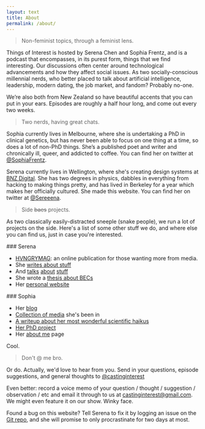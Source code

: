 ```yaml
---
layout: text
title: About
permalink: /about/
---
```


> Non-feminist topics, through a feminist lens.

Things of Interest is hosted by Serena Chen and Sophia Frentz, and is a podcast that encompasses, in its purest form, things that we find interesting. Our discussions often center around technological advancements and how they affect social issues. As two socially-conscious millennial nerds, who better placed to talk about artificial intelligence, leadership, modern dating, the job market, and fandom? Probably no-one.

We’re also both from New Zealand so have beautiful accents that you can put in your ears. Episodes are roughly a half hour long, and come out every two weeks.

> Two nerds, having great chats.

Sophia currently lives in Melbourne, where she is undertaking a PhD in clinical genetics, but has never been able to focus on one thing at a time, so does a lot of non-PhD things. She’s a published poet and writer and chronically ill, queer, and addicted to coffee. You can find her on twitter at [@SophiaFrentz](http://twitter.com/SophiaFrentz).

Serena currently lives in Wellington, where she's creating design systems at [BNZ Digital](https://www.bnz.co.nz). She has two degrees in physics, dabbles in everything from hacking to making things pretty, and has lived in Berkeley for a year which makes her officially cultured. She made this website. You can find her on twitter at [@Sereeena](http://twitter.com/Sereeena).

> Side ~~baes~~ projects.

As two classically easily-distracted sneeple (snake people), we run a lot of projects on the side. Here's a list of some other stuff we do, and where else you can find us, just in case you're interested.

<div class="col-50 f-left" markdown="1">
### Serena

- [HVNGRYMAG](http://hvngrymag.com): an online publication for those wanting more from media.
- She [writes about stuff](https://medium.com/@Sereeena)
- And [talks](https://www.youtube.com/watch?v=xWpQDCPc_8E) [about](https://speakerdeck.com/heisenburger/intro-to-design-and-ux-the-good-bits) [stuff](https://medium.com/hvngry-magazine/feminism-is-a-ramp-96796a63c5c7)
- She wrote a [thesis about BECs](https://issuu.com/heisenburger/docs/thesis/7)
- Her [personal website](http://serena.ws)

</div>

<div class="col-50 f-right" markdown="1">
### Sophia

- Her [blog](http://causativecorrelation.wordpress.com/)
- [Collection of media](https://causativecorrelation.wordpress.com/other-media/) she's been in
- [A writeup about her most wonderful scientific haikus](http://www.laweekly.com/arts/a-haiku-meet-up-where-poets-try-to-explain-the-world-in-three-lines-4183872)
- [Her PhD project](http://www.amdf.org.au/amdf-phd-scholarship-sophia-frentz/)
- Her [about me](https://about.me/sophiafrentz) page

</div>

Cool.

> Don't @ me bro.

Or do. Actually, we'd love to hear from you. Send in your questions, episode suggestions, and general thoughts to [@castinginterest](http://twitter.com/castinginterest)

Even better: record a voice memo of your question / thought / suggestion / observation / etc and email it through to us at castinginterest@gmail.com. We might even feature it on our show. Winky face.

Found a bug on this website? Tell Serena to fix it by logging an issue on the [Git repo](https://github.com/heisenburger/thingsofinterest/issues), and she will promise to only procrastinate for two days at most.

